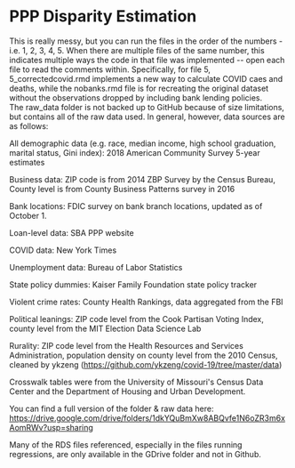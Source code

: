 # PPP Disparity Estimation

This  is really messy, but you can run the files in the order of the numbers - i.e. 1, 2, 3, 4, 5. When there are multiple files of the same number, this indicates multiple ways the code in that file was implemented -- open each file to read the comments within. Specifically, for file 5, 5_correctedcovid.rmd implements a new way to calculate COVID caes and deaths, while the nobanks.rmd file is for recreating the original dataset without the observations dropped by including bank lending policies.  
The raw_data folder is not backed up to GitHub because of size limitations, but contains all of the raw data used. In general, however, data sources are as follows:

All demographic data (e.g. race, median income, high school graduation, marital status, Gini index): 2018 American Community Survey 5-year estimates

Business data: ZIP code is from 2014 ZBP Survey by the Census Bureau, County level is from County Business Patterns survey in 2016

Bank locations: FDIC survey on bank branch locations, updated as of October 1.

Loan-level data: SBA PPP website

COVID data: New York Times

Unemployment data: Bureau of Labor Statistics

State policy dummies: Kaiser Family Foundation state policy tracker

Violent crime rates: County Health Rankings, data aggregated from the FBI

Political leanings: ZIP code level from the Cook Partisan Voting Index, county level from the MIT Election Data Science Lab

Rurality: ZIP code level from the Health Resources and Services Administration, population density on county level from the 2010 Census, cleaned by ykzeng (https://github.com/ykzeng/covid-19/tree/master/data)

Crosswalk tables were from the University of Missouri's Census Data Center and the Department of Housing and Urban Development.

You can find a full version of the folder & raw data here: https://drive.google.com/drive/folders/1dkYQuBmXw8ABQvfe1N6oZR3m6xAomRWv?usp=sharing

Many of the RDS files referenced, especially in the files running regressions, are only available in the GDrive folder and not in Github.
